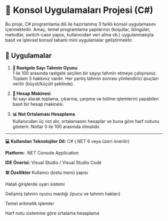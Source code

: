 # 🧠 Konsol Uygulamaları Projesi (C#)

Bu proje, C# programlama dili ile hazırlanmış 3 farklı konsol uygulamasını içermektedir. Amaç, temel programlama yapılarının (koşullar, döngüler, metodlar, switch-case yapısı, kullanıcıdan veri alma vb.) uygulanmasıyla basit ve işlevsel konsol tabanlı mini uygulamalar geliştirmektir.

## 📌 Uygulamalar

1. **🎲 Rastgele Sayı Tahmin Oyunu**  
   1 ile 100 arasında rastgele seçilen bir sayıyı tahmin etmeye çalışırsınız. Toplam 5 hakkınız vardır. Her yanlış tahmin sonrası yönlendirici ipuçları verilir (büyüt/küçült şeklinde).

2. **🧮 Hesap Makinesi**  
   İki sayı alarak toplama, çıkarma, çarpma ve bölme işlemlerini yapabilen basit bir hesap makinesi.

3. **📊 Not Ortalaması Hesaplama**  
   Kullanıcıdan üç not alır, ortalamasını hesaplar ve buna göre harf notunu gösterir. Notlar 0 ile 100 arasında olmalıdır.

---

**💻 Kullanılan Teknolojiler**
**Dil:** C# (.NET 6 veya üzeri önerilir)

**Platform:** .NET Console Application

**IDE Önerisi:** Visual Studio / Visual Studio Code

**🛠 Özellikler**
Kullanıcı dostu menü yapısı

Hatalı girişlerde uyarı sistemi

Gelişmiş tahmin oyunu mantığı (ipucu ve tahmin hakları)

Temel aritmetik işlemler

Harf notu sistemine göre ortalama hesaplama
